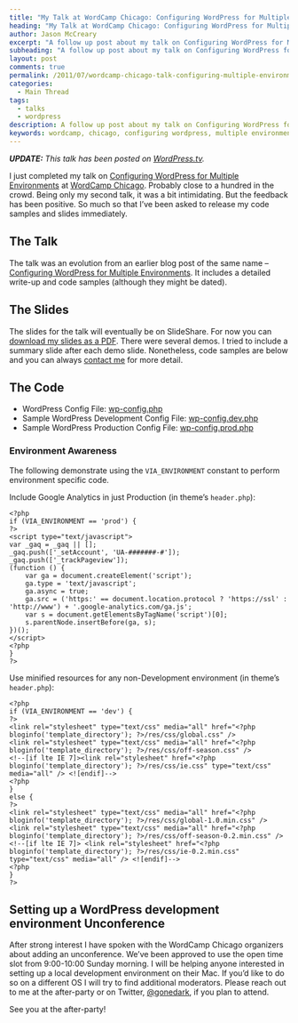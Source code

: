 ```yaml
---
title: "My Talk at WordCamp Chicago: Configuring WordPress for Multiple Environments"
heading: "My Talk at WordCamp Chicago: Configuring WordPress for Multiple Environments"
author: Jason McCreary
excerpt: "A follow up post about my talk on Configuring WordPress for Multiple Environments at WordCamp Chicago. It includes a link to the original blog post, slides, code samples, and a note about the proposed Unconference Talk."
subheading: "A follow up post about my talk on Configuring WordPress for Multiple Environments at WordCamp Chicago. It includes a link to the original blog post, slides, code samples, and a note about the proposed Unconference Talk."
layout: post
comments: true
permalink: /2011/07/wordcamp-chicago-talk-configuring-multiple-environments-wordpress/
categories:
  - Main Thread
tags:
  - talks
  - wordpress
description: A follow up post about my talk on Configuring WordPress for Multiple Environments at WordCamp Chicago.
keywords: wordcamp, chicago, configuring wordpress, multiple environments, jason mccreary, speaker, talk
---
```

***UPDATE:** This talk has been posted on [WordPress.tv][1].*

I just completed my talk on [Configuring WordPress for Multiple Environments][2] at [WordCamp Chicago][3]. Probably close to a hundred in the crowd. Being only my second talk, it was a bit intimidating. But the feedback has been positive. So much so that I&rsquo;ve been asked to release my code samples and slides immediately.

## The Talk

The talk was an evolution from an earlier blog post of the same name – [Configuring WordPress for Multiple Environments][4]. It includes a detailed write-up and code samples (although they might be dated).

## The Slides

The slides for the talk will eventually be on SlideShare. For now you can [download my slides as a PDF][5]. There were several demos. I tried to include a summary slide after each demo slide. Nonetheless, code samples are below and you can always [contact me][6] for more detail.

## The Code

*   WordPress Config File: [wp-config.php][7]
*   Sample WordPress Development Config File: [wp-config.dev.php][8]
*   Sample WordPress Production Config File: [wp-config.prod.php][9]

### Environment Awareness

The following demonstrate using the `VIA_ENVIRONMENT` constant to perform environment specific code.

Include Google Analytics in just Production (in theme&rsquo;s `header.php`):

    <?php
    if (VIA_ENVIRONMENT == 'prod') {
    ?>
    <script type="text/javascript">
    var _gaq = _gaq || [];
    _gaq.push(['_setAccount', 'UA-#######-#']);
    _gaq.push(['_trackPageview']);
    (function () {
        var ga = document.createElement('script');
        ga.type = 'text/javascript';
        ga.async = true;
        ga.src = ('https:' == document.location.protocol ? 'https://ssl' : 'http://www') + '.google-analytics.com/ga.js';
        var s = document.getElementsByTagName('script')[0];
        s.parentNode.insertBefore(ga, s);
    })();
    </script>
    <?php
    }
    ?> 

Use minified resources for any non-Development environment (in theme&rsquo;s `header.php`):

    <?php
    if (VIA_ENVIRONMENT == 'dev') {
    ?>
    <link rel="stylesheet" type="text/css" media="all" href="<?php bloginfo('template_directory'); ?>/res/css/global.css" />
    <link rel="stylesheet" type="text/css" media="all" href="<?php bloginfo('template_directory'); ?>/res/css/off-season.css" />
    <!--[if lte IE 7]><link rel="stylesheet" href="<?php bloginfo('template_directory'); ?>/res/css/ie.css" type="text/css" media="all" /> <![endif]-->
    <?php
    }
    else {
    ?>
    <link rel="stylesheet" type="text/css" media="all" href="<?php bloginfo('template_directory'); ?>/res/css/global-1.0.min.css" />
    <link rel="stylesheet" type="text/css" media="all" href="<?php bloginfo('template_directory'); ?>/res/css/off-season-0.2.min.css" />
    <!--[if lte IE 7]> <link rel="stylesheet" href="<?php bloginfo('template_directory'); ?>/res/css/ie-0.2.min.css" type="text/css" media="all" /> <![endif]-->
    <?php
    }
    ?>

## Setting up a WordPress development environment Unconference

After strong interest I have spoken with the WordCamp Chicago organizers about adding an unconference. We&rsquo;ve been approved to use the open time slot from 9:00-10:00 Sunday morning. I will be helping anyone interested in setting up a local development environment on their Mac. If you&rsquo;d like to do so on a different OS I will try to find additional moderators. Please reach out to me at the after-party or on Twitter, [@gonedark][10], if you plan to attend.

See you at the after-party!

 [1]: http://wordpress.tv/2012/01/24/jason-mccreary-configuring-wordpress-for-multiple-environments/ "Jason McCreary's talk on Configuring WordPress for Multiple Environments"
 [2]: http://2011.chicago.wordcamp.org/session/configuring-wordpress-for-multiple-environments/
 [3]: http://2011.chicago.wordcamp.org/
 [4]: http://viastudio.com/2011/02/08/configuring-wordpress-multiple-environments/
 [5]: /downloads/WordCamp-Chicago-2011.pdf
 [6]: /contact
 [7]: /downloads/wp-config.php.txt
 [8]: /downloads/wp-config.dev.php.txt
 [9]: /downloads/wp-config.prod.php.txt
 [10]: http://twitter.com/gonedark
